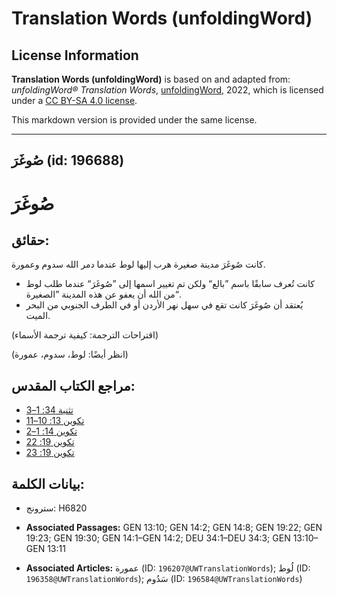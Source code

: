 # Translation Words (unfoldingWord)

## License Information

**Translation Words (unfoldingWord)** is based on and adapted from: _unfoldingWord® Translation Words_, [unfoldingWord](https://unfoldingword.org/utw), 2022, which is licensed under a [CC BY-SA 4.0 license](https://creativecommons.org/licenses/by-sa/4.0/legalcode.en).

This markdown version is provided under the same license.



--------------------------------

## صُوغَرَ (id: 196688)

صُوغَرَ
=======

حقائق:
------

كانت صُوغَرَ مدينة صغيرة هرب إليها لوط عندما دمر الله سدوم وعمورة.

* كانت تُعرف سابقًا باسم ”بالع“ ولكن تم تغيير اسمها إلى ”صُوغَرَ“ عندما طلب لوط من الله أن يعفو عن هذه المدينة ”الصغيرة“.
* يُعتقد أن صُوغَرَ كانت تقع في سهل نهر الأردن أو في الطرف الجنوبي من البحر الميت.

(اقتراحات الترجمة: كيفية ترجمة الأسماء)

(انظر أيضًا: لوط، سدوم، عمورة)

مراجع الكتاب المقدس:
--------------------

* [تثنية 34: 1–3](https://ref.ly/Deut34:1-Deut34:3)
* [تكوين 13: 10–11](https://ref.ly/Gen13:10-Gen13:11)
* [تكوين 14: 1–2](https://ref.ly/Gen14:1-Gen14:2)
* [تكوين 19: 22](https://ref.ly/Gen19:22)
* [تكوين 19: 23](https://ref.ly/Gen19:23)

بيانات الكلمة:
--------------

* سترونج: H6820

* **Associated Passages:** GEN 13:10; GEN 14:2; GEN 14:8; GEN 19:22; GEN 19:23; GEN 19:30; GEN 14:1–GEN 14:2; DEU 34:1–DEU 34:3; GEN 13:10–GEN 13:11
* **Associated Articles:** عمورة (ID: `196207@UWTranslationWords`); لُوط (ID: `196358@UWTranslationWords`); سَدُوم (ID: `196584@UWTranslationWords`)

